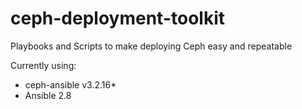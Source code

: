 # ceph-deployment-toolkit
Playbooks and Scripts to make deploying Ceph easy and repeatable

Currently using:
* ceph-ansible v3.2.16* 
* Ansible 2.8

